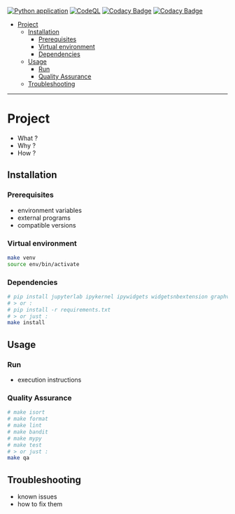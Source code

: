 [![Python application](https://github.com/fleuryc/Template-Python/actions/workflows/python-app.yml/badge.svg)](https://github.com/fleuryc/Template-Python/actions/workflows/python-app.yml)
[![CodeQL](https://github.com/fleuryc/Template-Python/actions/workflows/codeql-analysis.yml/badge.svg)](https://github.com/fleuryc/Template-Python/actions/workflows/codeql-analysis.yml)
[![Codacy Badge](https://app.codacy.com/project/badge/Grade/b03fbc514ea44fce83fe471896566cfd)](https://www.codacy.com/gh/fleuryc/Template-Python/dashboard)
[![Codacy Badge](https://app.codacy.com/project/badge/Coverage/b03fbc514ea44fce83fe471896566cfd)](https://www.codacy.com/gh/fleuryc/Template-Python/dashboard)

- [Project](#project)
  - [Installation](#installation)
    - [Prerequisites](#prerequisites)
    - [Virtual environment](#virtual-environment)
    - [Dependencies](#dependencies)
  - [Usage](#usage)
    - [Run](#run)
    - [Quality Assurance](#quality-assurance)
  - [Troubleshooting](#troubleshooting)

* * *

# Project

-   What ?
-   Why ?
-   How ?

## Installation

### Prerequisites

-   environment variables
-   external programs
-   compatible versions

### Virtual environment

```bash
make venv
source env/bin/activate
```

### Dependencies

```bash
# pip install jupyterlab ipykernel ipywidgets widgetsnbextension graphviz python-dotenv requests matplotlib seaborn plotly numpy
# > or :
# pip install -r requirements.txt
# > or just :
make install
```

## Usage

### Run

-   execution instructions

### Quality Assurance

```bash
# make isort
# make format
# make lint
# make bandit
# make mypy
# make test
# > or just :
make qa
```

## Troubleshooting

-   known issues
-   how to fix them
